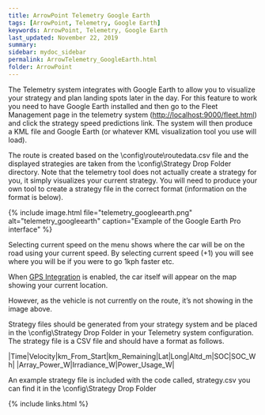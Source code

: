 ```yaml
---
title: ArrowPoint Telemetry Google Earth
tags: [ArrowPoint, Telemetry, Google Earth]
keywords: ArrowPoint, Telemetry, Google Earth
last_updated: November 22, 2019
summary:
sidebar: mydoc_sidebar
permalink: ArrowTelemetry_GoogleEarth.html
folder: ArrowPoint
---
```


The Telemetry system integrates with Google Earth to allow you to visualize your strategy and plan landing spots later in the day. For this feature to work you need to have Google Earth installed and then go to the Fleet Management page in the telemetry system ([http://localhost:9000/fleet.html](http://localhost:9000/fleet.html)) and click the strategy speed predictions link. The system will then produce a KML file and Google Earth (or whatever KML visualization tool you use will load).

The route is created based on the \config\route\routedata.csv file and the displayed strategies are taken from the \config\Strategy Drop Folder directory. Note that the telemetry tool does not actually create a strategy for you, it simply visualizes your current strategy. You will need to produce your own tool to create a strategy file in the correct format (information on the format is below).

{% include image.html file="telemetry_googleearth.png" alt="telemetry_googleearth" caption="Example of the Google Earth Pro interface" %}

Selecting current speed on the menu shows where the car will be on the road using your current speed. By selecting current speed (+1) you will see where you will be if you were to go 1kph faster etc.

When [GPS Integration](ArrowTelemetry_GPSIntegration.html) is enabled, the car itself will appear on the map showing your current location.

However, as the vehicle is not currently on the route, it’s not showing in the image above.

Strategy files should be generated from your strategy system and be placed in the \config\Strategy Drop Folder in your Telemetry system configuration. The strategy file is a CSV file and should have a format as follows.

|Time|Velocity|km_From_Start|km_Remaining|Lat|Long|Altd_m|SOC|SOC_Wh|
|Array_Power_W|Irradiance_W|Power_Usage_W|

An example strategy file is included with the code called, strategy.csv you can find it in the \config\Strategy Drop Folder

 
{% include links.html %}
